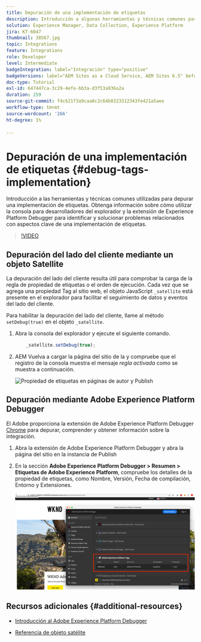 ```yaml
---
title: Depuración de una implementación de etiquetas
description: Introducción a algunas herramientas y técnicas comunes para depurar una implementación de etiquetas. Obtenga información sobre cómo utilizar la consola para desarrolladores del explorador y la extensión de Experience Platform Debugger para identificar y solucionar problemas relacionados con aspectos clave de una implementación de etiquetas.
solution: Experience Manager, Data Collection, Experience Platform
jira: KT-6047
thumbnail: 38567.jpg
topic: Integrations
feature: Integrations
role: Developer
level: Intermediate
badgeIntegration: label="Integración" type="positive"
badgeVersions: label="AEM Sites as a Cloud Service, AEM Sites 6.5" before-title="false"
doc-type: Tutorial
exl-id: 647447ca-3c29-4efe-bb3a-d3f53a936a2a
duration: 259
source-git-commit: f4c621f3a9caa8c2c64b8323312343fe421a5aee
workflow-type: tm+mt
source-wordcount: '266'
ht-degree: 1%

---
```


# Depuración de una implementación de etiquetas {#debug-tags-implementation}

Introducción a las herramientas y técnicas comunes utilizadas para depurar una implementación de etiquetas. Obtenga información sobre cómo utilizar la consola para desarrolladores del explorador y la extensión de Experience Platform Debugger para identificar y solucionar problemas relacionados con aspectos clave de una implementación de etiquetas.

>[!VIDEO](https://video.tv.adobe.com/v/327409?quality=12&learn=on&captions=spa)

## Depuración del lado del cliente mediante un objeto Satellite

La depuración del lado del cliente resulta útil para comprobar la carga de la regla de propiedad de etiquetas o el orden de ejecución. Cada vez que se agrega una propiedad Tag al sitio web, el objeto JavaScript `_satellite` está presente en el explorador para facilitar el seguimiento de datos y eventos del lado del cliente.

Para habilitar la depuración del lado del cliente, llame al método `setDebug(true)` en el objeto `_satellite`.

1. Abra la consola del explorador y ejecute el siguiente comando.

   ```javascript
       _satellite.setDebug(true);
   ```

1. AEM Vuelva a cargar la página del sitio de la y compruebe que el registro de la consola muestra el mensaje _regla activada_ como se muestra a continuación.

   ![Propiedad de etiquetas en páginas de autor y Publish](assets/satellite-object-debugging.png)

## Depuración mediante Adobe Experience Platform Debugger

El Adobe proporciona la extensión de Adobe Experience Platform Debugger [Chrome](https://chrome.google.com/webstore/detail/adobe-experience-platform/bfnnokhpnncpkdmbokanobigaccjkpob) para depurar, comprender y obtener información sobre la integración.

1. Abra la extensión de Adobe Experience Platform Debugger y abra la página del sitio en la instancia de Publish

2. En la sección **Adobe Experience Platform Debugger > Resumen > Etiquetas de Adobe Experience Platform**, compruebe los detalles de la propiedad de etiquetas, como Nombre, Versión, Fecha de compilación, Entorno y Extensiones.

   ![Detalles de propiedades de etiquetas y Adobes Experience Platform Debugger](assets/tag-property-details.png)

## Recursos adicionales {#additional-resources}

+ [Introducción al Adobe Experience Platform Debugger](https://experienceleague.adobe.com/docs/platform-learn/data-collection/debugger/overview.html?lang=es)

+ [Referencia de objeto satélite](https://experienceleague.adobe.com/docs/experience-platform/tags/client-side/satellite-object.html?lang=es)
